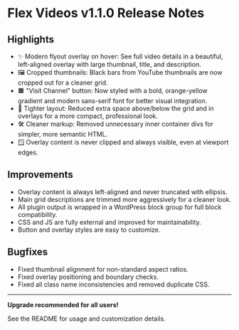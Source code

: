 # Flex Videos v1.1.0 Release Notes

## Highlights
- ✨ Modern flyout overlay on hover: See full video details in a beautiful, left-aligned overlay with large thumbnail, title, and description.
- 🖼️ Cropped thumbnails: Black bars from YouTube thumbnails are now cropped out for a cleaner grid.
- 🟧 "Visit Channel" button: Now styled with a bold, orange-yellow gradient and modern sans-serif font for better visual integration.
- 🧹 Tighter layout: Reduced extra space above/below the grid and in overlays for a more compact, professional look.
- 🛠️ Cleaner markup: Removed unnecessary inner container divs for simpler, more semantic HTML.
- 🪟 Overlay content is never clipped and always visible, even at viewport edges.

## Improvements
- Overlay content is always left-aligned and never truncated with ellipsis.
- Main grid descriptions are trimmed more aggressively for a cleaner look.
- All plugin output is wrapped in a WordPress block group for full block compatibility.
- CSS and JS are fully external and improved for maintainability.
- Button and overlay styles are easy to customize.

## Bugfixes
- Fixed thumbnail alignment for non-standard aspect ratios.
- Fixed overlay positioning and boundary checks.
- Fixed all class name inconsistencies and removed duplicate CSS.

---

**Upgrade recommended for all users!**

See the README for usage and customization details.

